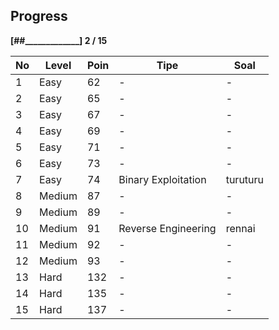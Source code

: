 Progress
--------
**[##_____________] 2 / 15**


No | Level     | Poin  | Tipe                   | Soal
---|-----------|-------|------------------------|-----------
1  | Easy      | 62    |   -                    | -
2  | Easy      | 65    |   -                    | -
3  | Easy      | 67    |   -                    | -
4  | Easy      | 69    |   -                    | -
5  | Easy      | 71    |   -                    | -
6  | Easy      | 73    |   -                    | -
7  | Easy      | 74    |   Binary Exploitation  | turuturu
8  | Medium    | 87    |   -                    | -
9  | Medium    | 89    |   -                    | -
10 | Medium    | 91    |   Reverse Engineering  | rennai
11 | Medium    | 92    |   -                    | -
12 | Medium    | 93    |   -                    | -
13 | Hard      | 132   |   -                    | -
14 | Hard      | 135   |   -                    | -
15 | Hard      | 137   |   -                    | -

